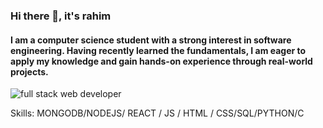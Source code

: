 ### Hi there 👋, it's rahim
#### I am a computer science student with a strong interest in software engineering. Having recently learned the fundamentals, I am eager to apply my knowledge and gain hands-on experience through real-world projects.
![full stack web developer](https://images.pexels.com/photos/1742370/pexels-photo-1742370.jpeg?auto=compress&cs=tinysrgb&w=1260&h=750&dpr=2)



Skills: MONGODB/NODEJS/ REACT / JS / HTML / CSS/SQL/PYTHON/C





